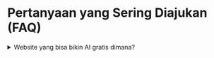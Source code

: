 # Pertanyaan yang Sering Diajukan (FAQ)

<details>

<summary>Website yang bisa bikin AI gratis dimana?</summary>

Liat di [free-image-generator.md](welcome/free-image-generator.md "mention")

</details>
